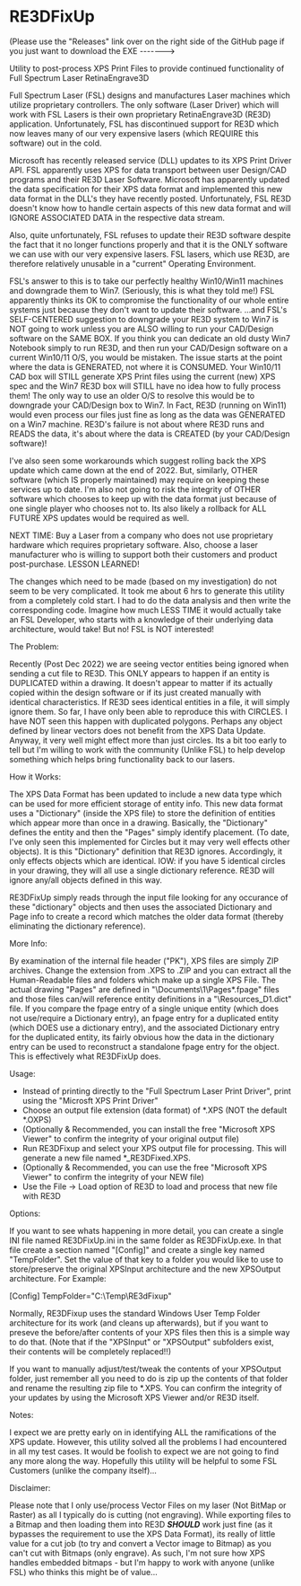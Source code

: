 # RE3DFixUp
(Please use the "Releases" link over on the right side of the GitHub page if you just want to download the EXE ------->

Utility to post-process XPS Print Files to provide continued functionality of Full Spectrum Laser RetinaEngrave3D

Full Spectrum Laser (FSL) designs and manufactures Laser machines which utilize proprietary controllers.  The only software
(Laser Driver) which will work with FSL Lasers is their own proprietary RetinaEngrave3D (RE3D) application.  Unfortunately,
FSL has discontinued support for RE3D which now leaves many of our very expensive lasers (which REQUIRE this software)
out in the cold.

Microsoft has recently released service (DLL) updates to its XPS Print Driver API.  FSL apparently uses XPS for data 
transport between user Design/CAD programs and their RE3D Laser Software.  Microsoft has apparently updated the data
specification for their XPS data format and implemented this new data format in the DLL's they have recently posted.
Unfortunately, FSL RE3D doesn't know how to handle certain aspects of this new data format and will IGNORE ASSOCIATED
DATA in the respective data stream.

Also, quite unfortunately, FSL refuses to update their RE3D software despite the fact that it no longer functions properly
and that it is the ONLY software we can use with our very expensive lasers.  FSL lasers, which use RE3D, are therefore
relatively unusable in a "current" Operating Environment.

FSL's answer to this is to take our perfectly healthy Win10/Win11 machines and downgrade them to Win7.  (Seriously, this is what
they told me!)  FSL apparently thinks its OK to compromise the functionality of our whole entire systems just because
they don't want to update their software.  ...and FSL's SELF-CENTERED suggestion to downgrade your RE3D system to Win7 is 
NOT going to work unless you are ALSO willing to run your CAD/Design software on the SAME BOX.  If you think you can dedicate an 
old dusty Win7 Notebook simply to run RE3D, and then run your CAD/Design software on a current Win10/11 O/S, you would be mistaken.
The issue starts at the point where the data is GENERATED, not where it is CONSUMED.  Your Win10/11 CAD box will STILL generate
XPS Print files using the current (new) XPS spec and the Win7 RE3D box will STILL have no idea how to fully process them!  The 
only way to use an older O/S to resolve this would be to downgrade your CAD/Design box to Win7.  In Fact, RE3D (running on Win11)
would even process our files just fine as long as the data was GENERATED on a Win7 machine.  RE3D's failure is 
not about where RE3D runs and READS the data, it's about where the data is CREATED (by your CAD/Design software)!

I've also seen some workarounds which suggest rolling back the XPS update which came down at the end of 2022.  But, similarly,
OTHER software (which IS properly maintained) may require on keeping these services up to date.  I'm also not going to
risk the integrity of OTHER software which chooses to keep up with the data format just because of one single player who 
chooses not to.  Its also likely a rollback for ALL FUTURE XPS updates would be required as well.

NEXT TIME:  Buy a Laser from a company who does not use proprietary hardware which requires proprietary software.  Also,
choose a laser manufacturer who is willing to support both their customers and product post-purchase.  LESSON LEARNED!

The changes which need to be made (based on my investigation) do not seem to be very complicated.  It took me about 6 hrs
to generate this utility from a completely cold start.  I had to do the data analysis and then write the corresponding code.
Imagine how much LESS TIME it would actually take an FSL Developer, who starts with a knowledge of their underlying
data architecture, would take!  But no!  FSL is NOT interested!

The Problem:

Recently (Post Dec 2022) we are seeing vector entities being ignored when sending a cut file to RE3D.  This ONLY appears to
happen if an entity is DUPLICATED within a drawing.  It doesn't appear to matter if its actually copied within the design
software or if its just created manually with identical characteristics.  If RE3D sees identical entities in a file, it will
simply ignore them.  So far, I have only been able to reproduce this with CIRCLES.  I have NOT seen this happen with duplicated
polygons.  Perhaps any object defined by linear vectors does not benefit from the XPS Data Update.  Anyway, it very well might
effect more than just circles.  Its a bit too early to tell but I'm willing to work with the community (Unlike FSL) to help
develop something which helps bring functionality back to our lasers.

How it Works:

The XPS Data Format has been updated to include a new data type which can be used for more efficient storage of entity info.
This new data format uses a "Dictionary" (inside the XPS file) to store the definition of entities which appear more than once
in a drawing.  Basically, the "Dictionary" defines the entity and then the "Pages" simply identify placement.  (To date, I've 
only seen this implemented for Circles but it may very well effects other objects).  It is this "Dictionary" definition
that RE3D ignores.  Accordingly, it only effects objects which are identical.  IOW:  if you have 5 identical circles in your 
drawing, they will all use a single dictionary reference.  RE3D will ignore any/all objects defined in this way.

RE3DFixUp simply reads through the input file looking for any occurance of these "dictionary" objects and then uses the associated
Dictionary and Page info to create a record which matches the older data format (thereby eliminating the dictionary reference).

More Info:

By examination of the internal file header ("PK"), XPS files are simply ZIP archives.  Change the extension from .XPS to .ZIP
and you can extract all the Human-Readable files and folders which make up a single XPS File.  The actual drawing "Pages" are defined in
"\Documents\1\Pages\*.fpage" files and those files can/will reference entity definitions in a "\Resources\_D1.dict" file. If you
compare the fpage entry of a single unique entity (which does not use/require a Dictionary entry), an fpage entry for a
duplicated entity (which DOES use a dictionary entry), and the associated Dictionary entry for the duplicated entity, its fairly obvious
how the data in the dictionary entry can be used to reconstruct a standalone fpage entry for the object.  This is effectively what
RE3DFixUp does.

Usage:  

- Instead of printing directly to the "Full Spectrum Laser Print Driver", print using the "Microsft XPS Print Driver"
- Choose an output file extension (data format) of *.XPS (NOT the default *.OXPS)
- (Optionally & Recommended, you can install the free "Microsoft XPS Viewer" to confirm the integrity of your original output file)
- Run RE3DFixup and select your XPS output file for processing.  This will generate a new file named *_RE3DFixed.XPS.
- (Optionally & Recommended, you can use the free "Microsoft XPS Viewer" to confirm the integrity of your NEW file)
- Use the File -> Load option of RE3D to load and process that new file with RE3D

Options:

If you want to see whats happening in more detail, you can create a single INI file named RE3DFixUp.ini in the same folder as 
RE3DFixUp.exe.  In that file create a section named "[Config]" and create a single key named "TempFolder".  Set the value of
that key to a folder you would like to use to store/preserve the original XPSInput architecture and the new XPSOutput architecture.
For Example:
  
[Config]
TempFolder="C:\Temp\RE3dFixup"
  
Normally, RE3DFixup uses the standard Windows User Temp Folder architecture for its work (and cleans up afterwards), but if you want 
to preseve the before/after contents of your XPS files then this is a simple way to do that.  (Note that if the "XPSInput" or 
"XPSOutput" subfolders exist, their contents will be completely replaced!!)
  
If you want to manually adjust/test/tweak the contents of your XPSOutput folder, just remember all you need to do is zip up the contents
of that folder and rename the resulting zip file to *.XPS.  You can confirm the integrity of your updates by using the 
Microsoft XPS Viewer and/or RE3D itself.
  
Notes:

I expect we are pretty early on in identifying ALL the ramifications of the XPS update.  However, this utility solved all the problems
I had encountered in all my test cases.  It would be foolish to expect we are not going to find any more along the way.  Hopefully
this utility will be helpful to some FSL Customers (unlike the company itself)...
  
Disclaimer:  
  
Please note that I only use/process Vector Files on my laser (Not BitMap or Raster) as all I typically do is cutting (not engraving).
While exporting files to a Bitmap and then loading them into RE3D ***SHOULD*** work just fine (as it bypasses the requirement to use
the XPS Data Format), its really of little value for a cut job (to try and convert a Vector image to Bitmap) as you can't cut with 
Bitmaps (only engrave).  As such, I'm not sure how XPS handles embedded bitmaps - but I'm happy to work with anyone (unlike FSL) who 
thinks this might be of value...
  
